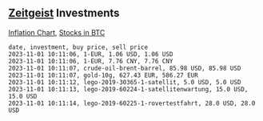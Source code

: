 ## [Zeitgeist](index.html) Investments

[Inflation Chart](https://inflationchart.com),
[Stocks in BTC](https://stonksinbtc.xyz/)

```
date, investment, buy price, sell price
2023-11-01 10:11:06, 1-EUR, 1.06 USD, 1.06 USD
2023-11-01 10:11:06, 1-EUR, 7.76 CNY, 7.76 CNY
2023-11-01 10:11:07, crude-oil-brent-barrel, 85.98 USD, 85.98 USD
2023-11-01 10:11:07, gold-10g, 627.43 EUR, 586.27 EUR
2023-11-01 10:11:12, lego-2019-30365-1-satellit, 5.0 USD, 5.0 USD
2023-11-01 10:11:13, lego-2019-60224-1-satellitenwartung, 15.0 USD, 15.0 USD
2023-11-01 10:11:14, lego-2019-60225-1-rovertestfahrt, 28.0 USD, 28.0 USD
```
